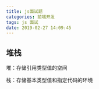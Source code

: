 ```yaml
---
title: js面试题
categories: 前端开发
tags: js 面试
date: 2019-02-27 14:09:45
---
```


## 堆栈

堆：存储引用类型值的空间

栈：存储基本类型值和指定代码的环境
